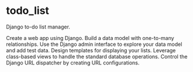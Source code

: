 # todo_list
Django to-do list manager.

Create a web app using Django.
Build a data model with one-to-many relationships.
Use the Django admin interface to explore your data model and add test data.
Design templates for displaying your lists.
Leverage class-based views to handle the standard database operations.
Control the Django URL dispatcher by creating URL configurations.
